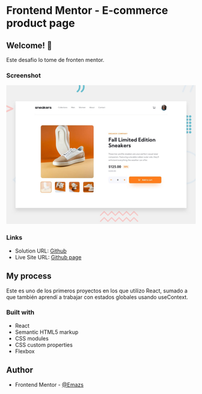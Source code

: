 # Frontend Mentor - E-commerce product page

## Welcome! 👋

Este desafio lo tome de fronten mentor.

### Screenshot

![Design preview for the Intro section with dropdown navigation coding challenge](./design/desktop-preview.jpg)

### Links

- Solution URL: [Github](https://github.com/Emazs/ecommerce-react)
- Live Site URL: [Github page](https://emazs.github.io/ecommerce-react/)

## My process

Este es uno de los primeros proyectos en los que utilizo React, sumado a que también aprendí a trabajar con estados globales usando useContext.

### Built with

- React
- Semantic HTML5 markup
- CSS modules
- CSS custom properties
- Flexbox
  

## Author

- Frontend Mentor - [@Emazs](https://www.frontendmentor.io/profile/Emazs)
